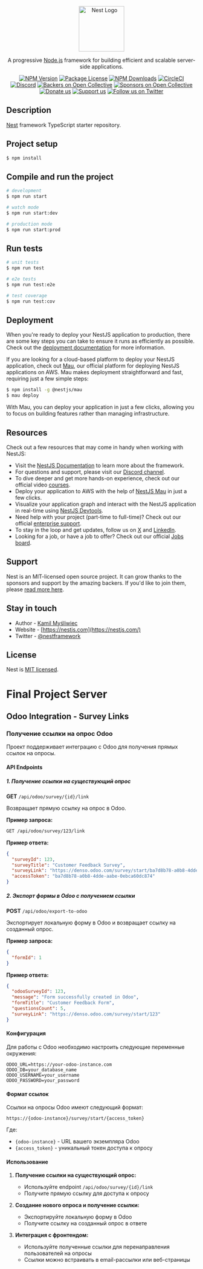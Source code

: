 <p align="center">
  <a href="http://nestjs.com/" target="blank"><img src="https://nestjs.com/img/logo-small.svg" width="120" alt="Nest Logo" /></a>
</p>

[circleci-image]: https://img.shields.io/circleci/build/github/nestjs/nest/master?token=abc123def456
[circleci-url]: https://circleci.com/gh/nestjs/nest

  <p align="center">A progressive <a href="http://nodejs.org" target="_blank">Node.js</a> framework for building efficient and scalable server-side applications.</p>
    <p align="center">
<a href="https://www.npmjs.com/~nestjscore" target="_blank"><img src="https://img.shields.io/npm/v/@nestjs/core.svg" alt="NPM Version" /></a>
<a href="https://www.npmjs.com/~nestjscore" target="_blank"><img src="https://img.shields.io/npm/l/@nestjs/core.svg" alt="Package License" /></a>
<a href="https://www.npmjs.com/~nestjscore" target="_blank"><img src="https://img.shields.io/npm/dm/@nestjs/common.svg" alt="NPM Downloads" /></a>
<a href="https://circleci.com/gh/nestjs/nest" target="_blank"><img src="https://img.shields.io/circleci/build/github/nestjs/nest/master" alt="CircleCI" /></a>
<a href="https://discord.gg/G7Qnnhy" target="_blank"><img src="https://img.shields.io/badge/discord-online-brightgreen.svg" alt="Discord"/></a>
<a href="https://opencollective.com/nest#backer" target="_blank"><img src="https://opencollective.com/nest/backers/badge.svg" alt="Backers on Open Collective" /></a>
<a href="https://opencollective.com/nest#sponsor" target="_blank"><img src="https://opencollective.com/nest/sponsors/badge.svg" alt="Sponsors on Open Collective" /></a>
  <a href="https://paypal.me/kamilmysliwiec" target="_blank"><img src="https://img.shields.io/badge/Donate-PayPal-ff3f59.svg" alt="Donate us"/></a>
    <a href="https://opencollective.com/nest#sponsor"  target="_blank"><img src="https://img.shields.io/badge/Support%20us-Open%20Collective-41B883.svg" alt="Support us"></a>
  <a href="https://twitter.com/nestframework" target="_blank"><img src="https://img.shields.io/twitter/follow/nestframework.svg?style=social&label=Follow" alt="Follow us on Twitter"></a>
</p>
  <!--[![Backers on Open Collective](https://opencollective.com/nest/backers/badge.svg)](https://opencollective.com/nest#backer)
  [![Sponsors on Open Collective](https://opencollective.com/nest/sponsors/badge.svg)](https://opencollective.com/nest#sponsor)-->

## Description

[Nest](https://github.com/nestjs/nest) framework TypeScript starter repository.

## Project setup

```bash
$ npm install
```

## Compile and run the project

```bash
# development
$ npm run start

# watch mode
$ npm run start:dev

# production mode
$ npm run start:prod
```

## Run tests

```bash
# unit tests
$ npm run test

# e2e tests
$ npm run test:e2e

# test coverage
$ npm run test:cov
```

## Deployment

When you're ready to deploy your NestJS application to production, there are some key steps you can take to ensure it runs as efficiently as possible. Check out the [deployment documentation](https://docs.nestjs.com/deployment) for more information.

If you are looking for a cloud-based platform to deploy your NestJS application, check out [Mau](https://mau.nestjs.com), our official platform for deploying NestJS applications on AWS. Mau makes deployment straightforward and fast, requiring just a few simple steps:

```bash
$ npm install -g @nestjs/mau
$ mau deploy
```

With Mau, you can deploy your application in just a few clicks, allowing you to focus on building features rather than managing infrastructure.

## Resources

Check out a few resources that may come in handy when working with NestJS:

- Visit the [NestJS Documentation](https://docs.nestjs.com) to learn more about the framework.
- For questions and support, please visit our [Discord channel](https://discord.gg/G7Qnnhy).
- To dive deeper and get more hands-on experience, check out our official video [courses](https://courses.nestjs.com/).
- Deploy your application to AWS with the help of [NestJS Mau](https://mau.nestjs.com) in just a few clicks.
- Visualize your application graph and interact with the NestJS application in real-time using [NestJS Devtools](https://devtools.nestjs.com).
- Need help with your project (part-time to full-time)? Check out our official [enterprise support](https://enterprise.nestjs.com).
- To stay in the loop and get updates, follow us on [X](https://x.com/nestframework) and [LinkedIn](https://linkedin.com/company/nestjs).
- Looking for a job, or have a job to offer? Check out our official [Jobs board](https://jobs.nestjs.com).

## Support

Nest is an MIT-licensed open source project. It can grow thanks to the sponsors and support by the amazing backers. If you'd like to join them, please [read more here](https://docs.nestjs.com/support).

## Stay in touch

- Author - [Kamil Myśliwiec](https://twitter.com/kammysliwiec)
- Website - [https://nestjs.com](https://nestjs.com/)
- Twitter - [@nestframework](https://twitter.com/nestframework)

## License

Nest is [MIT licensed](https://github.com/nestjs/nest/blob/master/LICENSE).
# Final Project Server

## Odoo Integration - Survey Links

### Получение ссылки на опрос Odoo

Проект поддерживает интеграцию с Odoo для получения прямых ссылок на опросы. 

#### API Endpoints

##### 1. Получение ссылки на существующий опрос

**GET** `/api/odoo/survey/{id}/link`

Возвращает прямую ссылку на опрос в Odoo.

**Пример запроса:**
```bash
GET /api/odoo/survey/123/link
```

**Пример ответа:**
```json
{
  "surveyId": 123,
  "surveyTitle": "Customer Feedback Survey",
  "surveyLink": "https://denso.odoo.com/survey/start/ba7d8b78-a0b8-4dde-aabe-0ebca60dc874",
  "accessToken": "ba7d8b78-a0b8-4dde-aabe-0ebca60dc874"
}
```

##### 2. Экспорт формы в Odoo с получением ссылки

**POST** `/api/odoo/export-to-odoo`

Экспортирует локальную форму в Odoo и возвращает ссылку на созданный опрос.

**Пример запроса:**
```json
{
  "formId": 1
}
```

**Пример ответа:**
```json
{
  "odooSurveyId": 123,
  "message": "Form successfully created in Odoo",
  "formTitle": "Customer Feedback Form",
  "questionsCount": 5,
  "surveyLink": "https://denso.odoo.com/survey/start/123"
}
```

#### Конфигурация

Для работы с Odoo необходимо настроить следующие переменные окружения:

```env
ODOO_URL=https://your-odoo-instance.com
ODOO_DB=your_database_name
ODOO_USERNAME=your_username
ODOO_PASSWORD=your_password
```

#### Формат ссылок

Ссылки на опросы Odoo имеют следующий формат:
```
https://{odoo-instance}/survey/start/{access_token}
```

Где:
- `{odoo-instance}` - URL вашего экземпляра Odoo
- `{access_token}` - уникальный токен доступа к опросу

#### Использование

1. **Получение ссылки на существующий опрос:**
   - Используйте endpoint `/api/odoo/survey/{id}/link`
   - Получите прямую ссылку для доступа к опросу

2. **Создание нового опроса и получение ссылки:**
   - Экспортируйте локальную форму в Odoo
   - Получите ссылку на созданный опрос в ответе

3. **Интеграция с фронтендом:**
   - Используйте полученные ссылки для перенаправления пользователей на опросы
   - Ссылки можно встраивать в email-рассылки или веб-страницы